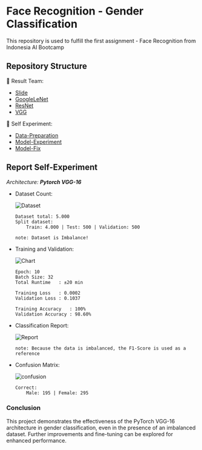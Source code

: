 # Face Recognition - Gender Classification
This repository is used to fulfill the first assignment - Face Recognition from Indonesia AI Bootcamp

## Repository Structure
🔗 Result Team:
- [Slide](https://github.com/dikhaarianda/Gender-FaceRecognition/blob/master/ResultTeam/Slide%20Presentation_CV-1.pdf)
- [GoogleLeNet](https://github.com/dikhaarianda/Gender-FaceRecognition/blob/master/ResultTeam/Model-GoogleLeNet.ipynb)
- [ResNet](https://github.com/dikhaarianda/Gender-FaceRecognition/blob/master/ResultTeam/Model-ResNet.ipynb)
- [VGG](https://github.com/dikhaarianda/Gender-FaceRecognition/blob/master/ResultTeam/Model-VGG.ipynb)

🔗 Self Experiment:
- [Data-Preparation](https://github.com/dikhaarianda/Gender-FaceRecognition/blob/master/DataPreparation.ipynb)
- [Model-Experiment](https://github.com/dikhaarianda/Gender-FaceRecognition/blob/master/Model_Experiment.ipynb)
- [Model-Fix](https://github.com/dikhaarianda/Gender-FaceRecognition/blob/master/Model_Fix.ipynb)

## Report Self-Experiment
*Architecture: **Pytorch VGG-16***

- Dataset Count:

    ![Dataset](https://github.com/dikhaarianda/FaceRecognition-VGG16/blob/master/assets/DatsetCount.png)
    ```
    Dataset total: 5.000
    Split dataset: 
        Train: 4.000 | Test: 500 | Validation: 500 
    
    note: Dataset is Imbalance!
    ```

- Training and Validation:

    ![Chart](https://github.com/dikhaarianda/FaceRecognition-VGG16/blob/master/assets/Chart_TrainingValidate.png)
    ```
    Epoch: 10
    Batch Size: 32
    Total Runtime   : ±20 min

    Training Loss   : 0.0002
    Validation Loss	: 0.1037

    Training Accuracy	: 100%
    Validation Accuracy	: 98.60%
    ```

- Classification Report:

    ![Report](https://github.com/dikhaarianda/FaceRecognition-VGG16/blob/master/assets/ClassificationReport.png)
    ```
    note: Because the data is imbalanced, the F1-Score is used as a reference
    ```

- Confusion Matrix:

    ![confusion](https://github.com/dikhaarianda/FaceRecognition-VGG16/blob/master/assets/ConfusionMatrix.png)
    ```
    Correct:
        Male: 195 | Female: 295
    ```

### Conclusion
This project demonstrates the effectiveness of the PyTorch VGG-16 architecture in gender classification, even in the presence of an imbalanced dataset. Further improvements and fine-tuning can be explored for enhanced performance.
